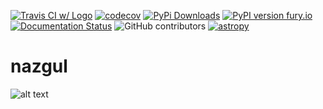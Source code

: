 [![Travis CI w/ Logo](https://img.shields.io/travis/grburgess/nazgul/master.svg?logo=travis)](https://travis-ci.org/grburgess/nazgul)  [![codecov](https://codecov.io/gh/grburgess/nazgul/branch/master/graph/badge.svg)](https://codecov.io/gh/grburgess/nazgul)
[![PyPi Downloads](http://pepy.tech/badge/nazgul)](http://pepy.tech/project/nazgul)
[![PyPI version fury.io](https://badge.fury.io/py/nazgul.svg)](https://pypi.python.org/pypi/nazgul/)
[![Documentation Status](https://readthedocs.org/projects/nazgul/badge/?version=latest)](https://nazgul.readthedocs.io/?badge=latest)
![GitHub contributors](https://img.shields.io/github/contributors/grburgess/nazgul)
[![astropy](http://img.shields.io/badge/powered%20by-AstroPy-orange.svg?style=flat)](http://www.astropy.org/)


# nazgul

![alt text](https://raw.githubusercontent.com/grburgess/nazgul/master/logo.png)

